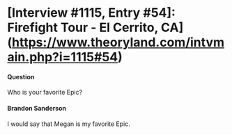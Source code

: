 # [Interview #1115, Entry #54]: Firefight Tour - El Cerrito, CA](https://www.theoryland.com/intvmain.php?i=1115#54)

#### Question

Who is your favorite Epic?

#### Brandon Sanderson

I would say that Megan is my favorite Epic.

